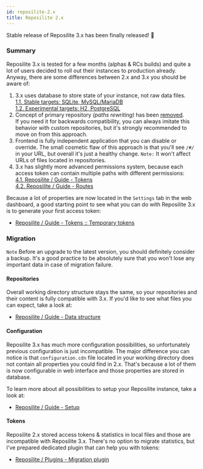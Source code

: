 ```yaml
---
id: reposilite-2.x
title: Reposilite 2.x
---
```


Stable release of Reposilite 3.x has been finally released! 🎉 

### Summary
Reposilite 3.x is tested for a few months (alphas & RCs builds)
and quite a lot of users decided to roll out their instances to production already.
Anyway, there are some differences between 2.x and 3.x you should be aware of:

1. 3.x uses database to store state of your instance, not raw data files. <br/>
  [1.1. Stable targets: SQLite, MySQL/MariaDB <br/>
  1.2. Experimental targets: H2, PostgreSQL](/guide/setup#local-configuration) <br/>
2. Concept of primary repository _(paths rewriting)_ has been [removed](https://github.com/dzikoysk/reposilite/issues/505). <br/>
   If you need it for backwards compatibility, you can always imitate this behavior with custom repositories,
   but it's strongly recommended to move on from this approach. 
3. Frontend is fully independent application that you can disable or override.
   The small cosmetic flaw of this approach is that you'll see `/#/` in your URL, but overall it's just a healthy change.
   `Note:` It won't affect URLs of files located in repositories.
4. 3.x has slightly more advanced permissions system, 
   because each access token can contain multiple paths with different permissions: <br/>
   [4.1. Reposilite / Guide - Tokens](/guide/tokens) <br/>
   [4.2. Reposilite / Guide - Routes](/guide/routes)

Because a lot of properties are now located in the `Settings` tab in the web dashboard,
a good starting point to see what you can do with Reposilite 3.x is to generate your first access token:

* [Reposilite / Guide - Tokens :: Temporary tokens](/guide/tokens#temporary-tokens)

### Migration
`Note` Before an upgrade to the latest version, you should definitely consider a backup.
It's a good practice to be absolutely sure that you won't lose any important data in case of migration failure.

#### Repositories
Overall working directory structure stays the same, so your repositories and their content is fully compatible with 3.x.
If you'd like to see what files you can expect, take a look at:

* [Reposilite / Guide - Data structure](/guide/manual#data-structure)

#### Configuration
Reposilite 3.x has much more configuration possibilities, so unfortunately previous configuration is just incompatible. 
The major difference you can notice is that `configuration.cdn` file located in your working directory does not contain all properties you could find in 2.x.
That's because a lot of them is now configurable in web interface and those properties are stored in database.

To learn more about all possibilities to setup your Reposilite instance, take a look at:

* [Reposilite / Guide - Setup](/guide/setup)

#### Tokens
Reposilite 2.x stored access tokens & statistics in local files and those are incompatible with Reposilite 3.x. 
There's no option to migrate statistics, but I've prepared dedicated plugin that can help you with tokens:

* [Reposilite / Plugins - Migration plugin](/plugin/migration)
